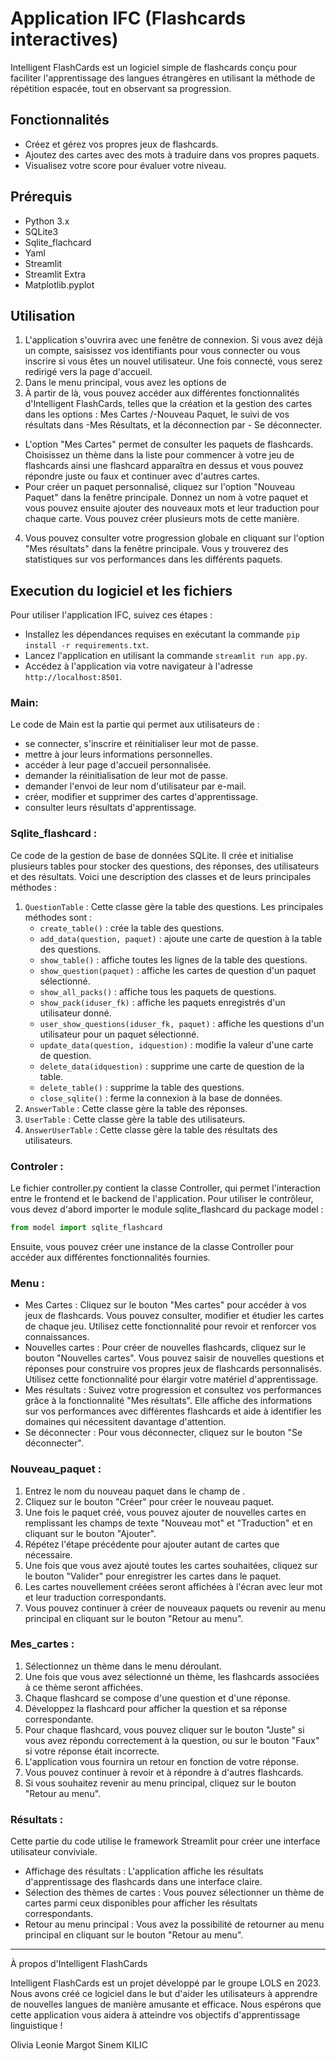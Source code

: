 # Application IFC (Flashcards interactives)

Intelligent FlashCards est un logiciel simple de flashcards conçu pour faciliter l'apprentissage des langues étrangères en utilisant la méthode de répétition espacée, tout en observant sa progression.

## Fonctionnalités

- Créez et gérez vos propres jeux de flashcards.
- Ajoutez des cartes avec des mots à traduire dans vos propres paquets.
- Visualisez votre score pour évaluer votre niveau.

## Prérequis

- Python 3.x
- SQLite3
- Sqlite_flachcard
- Yaml
- Streamlit
- Streamlit Extra
- Matplotlib.pyplot

## Utilisation

1. L'application s'ouvrira avec une fenêtre de connexion. Si vous avez déjà un compte, saisissez vos identifiants pour vous connecter ou vous inscrire si vous êtes un nouvel utilisateur. Une fois connecté, vous serez redirigé vers la page d'accueil. 
2. Dans le menu principal, vous avez les options de   
3. À partir de là, vous pouvez accéder aux différentes fonctionnalités d'Intelligent FlashCards, telles que la création et la gestion des cartes dans les options : Mes Cartes /-Nouveau Paquet, le suivi de vos résultats dans -Mes Résultats, et la déconnection par - Se déconnecter. 
- L'option "Mes Cartes" permet de consulter les paquets de flashcards. Choisissez un thème dans la liste pour commencer à votre jeu de flashcards ainsi une flashcard apparaîtra en dessus et vous pouvez répondre juste ou faux et continuer avec d'autres cartes.
- Pour créer un paquet personnalisé, cliquez sur l'option "Nouveau Paquet" dans la fenêtre principale. Donnez un nom à votre paquet et vous pouvez ensuite ajouter des nouveaux mots et leur traduction pour chaque carte. Vous pouvez créer plusieurs mots de cette manière.
4. Vous pouvez consulter votre progression globale en cliquant sur l'option "Mes résultats" dans la fenêtre principale. Vous y trouverez des statistiques sur vos performances dans les différents paquets.

## Execution du logiciel et les fichiers

Pour utiliser l'application IFC, suivez ces étapes :
- Installez les dépendances requises en exécutant la commande `pip install -r requirements.txt`. 
- Lancez l'application en utilisant la commande `streamlit run app.py`. 
- Accédez à l'application via votre navigateur à l'adresse `http://localhost:8501`.

### Main: 
Le code de Main est la partie qui permet aux utilisateurs de :
- se connecter, s'inscrire et réinitialiser leur mot de passe. 
- mettre à jour leurs informations personnelles. 
- accéder à leur page d'accueil personnalisée. 
- demander la réinitialisation de leur mot de passe. 
- demander l'envoi de leur nom d'utilisateur par e-mail. 
- créer, modifier et supprimer des cartes d'apprentissage. 
- consulter leurs résultats d'apprentissage.
### Sqlite_flashcard : 
Ce code de la gestion de base de données SQLite. Il crée et initialise plusieurs tables pour stocker des questions, des réponses, des utilisateurs et des résultats.
Voici une description des classes et de leurs principales méthodes :
1. `QuestionTable` : Cette classe gère la table des questions. Les principales méthodes sont :
   - `create_table()` : crée la table des questions.
   - `add_data(question, paquet)` : ajoute une carte de question à la table des questions.
   - `show_table()` : affiche toutes les lignes de la table des questions.
   - `show_question(paquet)` : affiche les cartes de question d'un paquet sélectionné.
   - `show_all_packs()` : affiche tous les paquets de questions.
   - `show_pack(iduser_fk)` : affiche les paquets enregistrés d'un utilisateur donné.
   - `user_show_questions(iduser_fk, paquet)` : affiche les questions d'un utilisateur pour un paquet sélectionné.
   - `update_data(question, idquestion)` : modifie la valeur d'une carte de question.
   - `delete_data(idquestion)` : supprime une carte de question de la table.
   - `delete_table()` : supprime la table des questions.
   - `close_sqlite()` : ferme la connexion à la base de données.
2. `AnswerTable` : Cette classe gère la table des réponses. 
3. `UserTable` : Cette classe gère la table des utilisateurs. 
4. `AnswerUserTable` : Cette classe gère la table des résultats des utilisateurs. 

### Controler : 
Le fichier controller.py contient la classe Controller, qui permet l'interaction entre le frontend et le backend de l'application.
Pour utiliser le contrôleur, vous devez d'abord importer le module sqlite_flashcard du package model :
```python
from model import sqlite_flashcard
```
Ensuite, vous pouvez créer une instance de la classe Controller pour accéder aux différentes fonctionnalités fournies.

### Menu :
* Mes Cartes : Cliquez sur le bouton "Mes cartes" pour accéder à vos jeux de flashcards. Vous pouvez consulter, modifier et étudier les cartes de chaque jeu. Utilisez cette fonctionnalité pour revoir et renforcer vos connaissances. 
* Nouvelles cartes : Pour créer de nouvelles flashcards, cliquez sur le bouton "Nouvelles cartes". Vous pouvez saisir de nouvelles questions et réponses pour construire vos propres jeux de flashcards personnalisés. Utilisez cette fonctionnalité pour élargir votre matériel d'apprentissage. 
* Mes résultats : Suivez votre progression et consultez vos performances grâce à la fonctionnalité "Mes résultats". Elle affiche des informations sur vos performances avec différentes flashcards et aide à identifier les domaines qui nécessitent davantage d'attention. 
* Se déconnecter : Pour vous déconnecter, cliquez sur le bouton "Se déconnecter".
### Nouveau_paquet :
1. Entrez le nom du nouveau paquet dans le champ de . 
2. Cliquez sur le bouton "Créer" pour créer le nouveau paquet. 
3. Une fois le paquet créé, vous pouvez ajouter de nouvelles cartes en remplissant les champs de texte "Nouveau mot" et "Traduction" et en cliquant sur le bouton "Ajouter". 
4. Répétez l'étape précédente pour ajouter autant de cartes que nécessaire. 
5. Une fois que vous avez ajouté toutes les cartes souhaitées, cliquez sur le bouton "Valider" pour enregistrer les cartes dans le paquet. 
6. Les cartes nouvellement créées seront affichées à l'écran avec leur mot et leur traduction correspondants. 
7. Vous pouvez continuer à créer de nouveaux paquets ou revenir au menu principal en cliquant sur le bouton "Retour au menu".
### Mes_cartes :
1. Sélectionnez un thème dans le menu déroulant. 
2. Une fois que vous avez sélectionné un thème, les flashcards associées à ce thème seront affichées. 
3. Chaque flashcard se compose d'une question et d'une réponse.
4. Développez la flashcard pour afficher la question et sa réponse correspondante. 
5. Pour chaque flashcard, vous pouvez cliquer sur le bouton "Juste" si vous avez répondu correctement à la question, ou sur le bouton "Faux" si votre réponse était incorrecte. 
6. L'application vous fournira un retour en fonction de votre réponse. 
7. Vous pouvez continuer à revoir et à répondre à d'autres flashcards. 
8. Si vous souhaitez revenir au menu principal, cliquez sur le bouton "Retour au menu".
### Résultats : 
Cette partie du code utilise le framework Streamlit pour créer une interface utilisateur conviviale.
* Affichage des résultats : L'application affiche les résultats d'apprentissage des flashcards dans une interface claire. 
* Sélection des thèmes de cartes : Vous pouvez sélectionner un thème de cartes parmi ceux disponibles pour afficher les résultats correspondants. 
* Retour au menu principal : Vous avez la possibilité de retourner au menu principal en cliquant sur le bouton "Retour au menu".



***
À propos d'Intelligent FlashCards

Intelligent FlashCards est un projet développé par le groupe LOLS en 2023. Nous avons créé ce logiciel dans le but d'aider les utilisateurs à apprendre de nouvelles langues de manière amusante et efficace. Nous espérons que cette application vous aidera à atteindre vos objectifs d'apprentissage linguistique !

Olivia
Leonie
Margot 
Sinem KILIC
